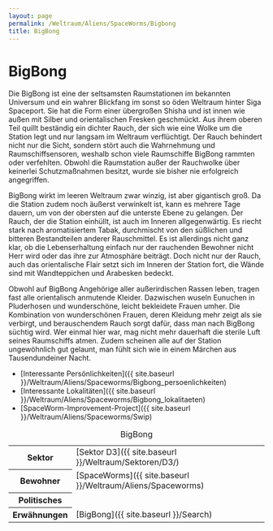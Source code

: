 ```yaml
---
layout: page
permalink: /Weltraum/Aliens/SpaceWorms/Bigbong
title: BigBong
---
```



# BigBong


Die BigBong ist eine der seltsamsten Raumstationen im bekannten Universum und ein wahrer Blickfang im sonst so öden Weltraum hinter Siga Spaceport. Sie hat die Form einer übergroßen Shisha und ist innen wie außen mit Silber und orientalischen Fresken geschmückt. Aus ihrem oberen Teil quillt beständig ein dichter Rauch, der sich wie eine Wolke um die Station legt und nur langsam im Weltraum verflüchtigt. Der Rauch behindert nicht nur die Sicht, sondern stört auch die Wahrnehmung und Raumschiffsensoren, weshalb schon viele Raumschiffe BigBong rammten oder verfehlten. Obwohl die Raumstation außer der Rauchwolke über keinerlei Schutzmaßnahmen besitzt, wurde sie bisher nie erfolgreich angegriffen.

BigBong wirkt im leeren Weltraum zwar winzig, ist aber gigantisch groß. Da die Station zudem noch äußerst verwinkelt ist, kann es mehrere Tage dauern, um von der obersten auf die unterste Ebene zu gelangen. Der Rauch, der die Station einhüllt, ist auch im Inneren allgegenwärtig. Es riecht stark nach aromatisiertem Tabak, durchmischt von den süßlichen und bitteren Bestandteilen anderer Rauschmittel. Es ist allerdings nicht ganz klar, ob die Lebenserhaltung einfach nur der rauchenden Bewohner nicht Herr wird oder das ihre zur Atmosphäre beiträgt. Doch nicht nur der Rauch, auch das orientalische Flair setzt sich im Inneren der Station fort, die Wände sind mit Wandteppichen und Arabesken bedeckt.

Obwohl auf BigBong Angehörige aller außerirdischen Rassen leben, tragen fast alle orientalisch anmutende Kleider. Dazwischen wuseln Eunuchen in Pluderhosen und wunderschöne, leicht bekleidete Frauen umher. Die Kombination von wunderschönen Frauen, deren Kleidung mehr zeigt als sie verbirgt, und berauschendem Rauch sorgt dafür, dass man nach BigBong süchtig wird. Wer einmal hier war, mag nicht mehr dauerhaft die sterile Luft seines Raumschiffs atmen. Zudem scheinen alle auf der Station ungewöhnlich gut gelaunt, man fühlt sich wie in einem Märchen aus Tausendundeiner Nacht.

- [Interessante Persönlichkeiten]({{ site.baseurl }}/Weltraum/Aliens/Spaceworms/Bigbong_persoenlichkeiten)
- [Interessante Lokalitäten]({{ site.baseurl }}/Weltraum/Aliens/Spaceworms/Bigbong_lokalitaeten)
- [SpaceWorm-Improvement-Project]({{ site.baseurl }}/Weltraum/Aliens/Spaceworms/Swip)


<aside>
<table data-type="raumstation">
<caption>BigBong</caption>
<tbody>
<tr><th>Sektor</th><td>[Sektor D3]({{ site.baseurl }}/Weltraum/Sektoren/D3/)</td></tr>
<tr><th>Bewohner</th><td>[SpaceWorms]({{ site.baseurl }}/Weltraum/Aliens/Spaceworms)</td></tr>
<tr><th>Politisches</th><td> </td></tr>
<tr><th>Erwähnungen</th><td>[BigBong]({{ site.baseurl }}/Search)</td></tr>
</tbody>
</table>
</aside>

